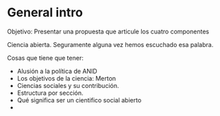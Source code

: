 # General intro

Objetivo: Presentar una propuesta que articule los cuatro componentes

Ciencia abierta. Seguramente alguna vez hemos escuchado esa palabra.

Cosas que tiene que tener:

- Alusión a la política de ANID
- Los objetivos de la ciencia: Merton
- Ciencias sociales y su contribución.
- Estructura por sección.
- Qué significa ser un cientifico social abierto
- 